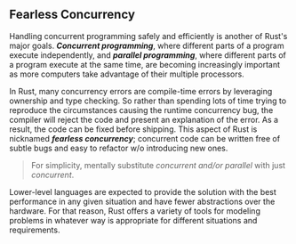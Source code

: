 ## Fearless Concurrency

Handling concurrent programming safely and efficiently is another of Rust's major goals.
***Concurrent programming***, where different parts of a program execute independently, and
***parallel programming***, where different parts of a program execute at the same time, are
becoming increasingly important as more computers take advantage of their multiple processors.

In Rust, many concurrency errors are compile-time errors by leveraging ownership and type checking.
So rather than spending lots of time trying to reproduce the circumstances causing the runtime
concurrency bug, the compiler will reject the code and present an explanation of the error. As a
result, the code can be fixed before shipping. This aspect of Rust is nicknamed ***fearless
concurrency***; concurrent code can be written free of subtle bugs and easy to refactor w/o
introducing new ones.

> For simplicity, mentally substitute *concurrent and/or parallel* with just *concurrent*.

Lower-level languages are expected to provide the solution with the best performance in any given
situation and have fewer abstractions over the hardware. For that reason, Rust offers a variety of
tools for modeling problems in whatever way is appropriate for different situations and
requirements.